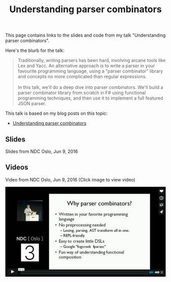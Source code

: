 ﻿---
layout: page
title: "Understanding parser combinators"
description: Building a parser combinator library and then writing a JSON parser from scratch
hasComments: 1
image: "/parser/cover.png"
---

This page contains links to the slides and code from my talk "Understanding parser combinators". 

Here's the blurb for the talk:


> Traditionally, writing parsers has been hard, involving arcane tools like Lex and Yacc.
> An alternative approach is to write a parser in your favourite programming language, 
> using a "parser combinator" library and concepts no more complicated than regular expressions. 
> <br><br>
> In this talk, we'll do a deep dive into parser combinators.
> We'll build a parser combinator library from scratch in F# using functional programming techniques, 
> and then use it to implement a full featured JSON parser.

This talk is based on my blog posts on this topic:

* [Understanding parser combinators](/series/understanding-parser-combinators.html)

## Slides 

Slides from NDC Oslo, Jun 9, 2016

<script async class="speakerdeck-embed" data-id="427339c11d2e4d5f898216d2fb383d68" data-ratio="1.33333333333333" src="//speakerdeck.com/assets/embed.js"></script>

## Videos

Video from NDC Oslo, Jun 9, 2016 (Click image to view video) 

[![Video from NDC Oslo, Jun 9, 2016](ndcvideo.jpg)](https://vimeo.com/171704565)

